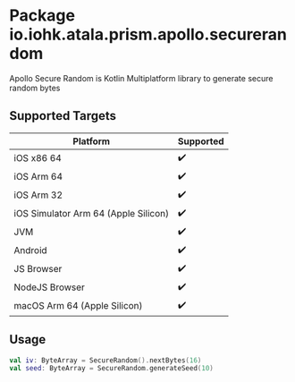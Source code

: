 # Package io.iohk.atala.prism.apollo.securerandom

Apollo Secure Random is Kotlin Multiplatform library to generate secure random bytes

## Supported Targets

| Platform                                 | Supported          |
|------------------------------------------|--------------------|
| iOS x86 64                               | :heavy_check_mark: |
| iOS Arm 64                               | :heavy_check_mark: |
| iOS Arm 32                               | :heavy_check_mark: |
| iOS Simulator Arm 64 (Apple Silicon)     | :heavy_check_mark: |
| JVM                                      | :heavy_check_mark: | 
| Android                                  | :heavy_check_mark: |
| JS Browser                               | :heavy_check_mark: |
| NodeJS Browser                           | :heavy_check_mark: |
| macOS Arm 64 (Apple Silicon)             | :heavy_check_mark: |

## Usage

```kotlin
val iv: ByteArray = SecureRandom().nextBytes(16)
val seed: ByteArray = SecureRandom.generateSeed(10)
```
